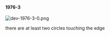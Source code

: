 #### 1976-3
![dev-1976-3-0.png](https://github.com/lil-lab/nlvr/raw/master/nlvr/dev/images/4/dev-1976-3-0.png "dev-1976-3-0.png")

there are at least two circles touching the edge